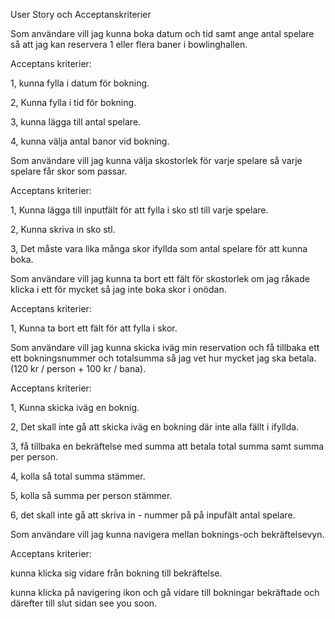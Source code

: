 
User Story och Acceptanskriterier


Som användare vill jag kunna boka datum och tid samt ange antal spelare så att jag kan reservera 1 eller flera baner i bowlinghallen.

Acceptans kriterier: 

1, kunna fylla i datum för bokning.

2, Kunna fylla i tid för bokning.

3, kunna lägga till antal spelare.

4, kunna välja antal banor vid bokning.


Som användare vill jag kunna välja skostorlek för varje spelare så varje spelare får skor som passar.

Acceptans kriterier:

1, Kunna lägga till inputfält för att fylla i sko stl till varje spelare.

2, Kunna skriva in sko stl.

3, Det måste vara lika många skor ifyllda som antal spelare för att kunna boka. 

Som användare vill jag kunna ta bort ett fält för skostorlek om jag råkade klicka i ett för mycket så jag inte boka skor i onödan.

Acceptans kriterier:

1, Kunna ta bort ett fält för att fylla i skor.


Som användare vill jag kunna skicka iväg min reservation och få tillbaka ett ett bokningsnummer och totalsumma så jag vet hur mycket jag ska betala. (120 kr / person + 100 kr / bana).

Acceptans kriterier:

1, Kunna skicka iväg en boknig. 

2, Det skall inte gå att skicka iväg en bokning där inte alla fällt i ifyllda. 

3, få tillbaka en bekräftelse med summa att betala total summa samt summa per person. 

4, kolla så total summa stämmer.

5, kolla så summa per person stämmer. 

6, det skall inte gå att skriva in - nummer på på inpufält antal spelare.



Som användare vill jag kunna navigera mellan boknings-och bekräftelsevyn.

Acceptans kriterier:

kunna klicka sig vidare från bokning till bekräftelse.

kunna klicka på navigering ikon och gå vidare till bokningar bekräftade och därefter till slut sidan see you soon.

